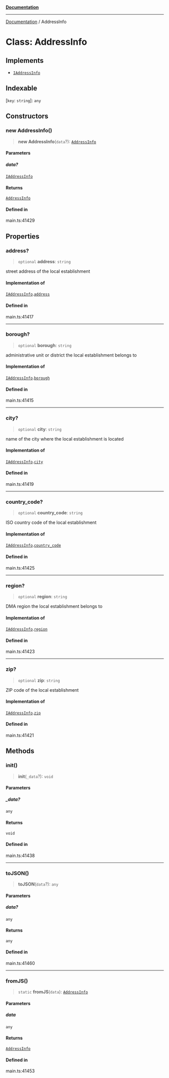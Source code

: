 [**Documentation**](../README.md)

***

[Documentation](../README.md) / AddressInfo

# Class: AddressInfo

## Implements

- [`IAddressInfo`](../interfaces/IAddressInfo.md)

## Indexable

 \[`key`: `string`\]: `any`

## Constructors

### new AddressInfo()

> **new AddressInfo**(`data`?): [`AddressInfo`](AddressInfo.md)

#### Parameters

##### data?

[`IAddressInfo`](../interfaces/IAddressInfo.md)

#### Returns

[`AddressInfo`](AddressInfo.md)

#### Defined in

main.ts:41429

## Properties

### address?

> `optional` **address**: `string`

street address of the local establishment

#### Implementation of

[`IAddressInfo`](../interfaces/IAddressInfo.md).[`address`](../interfaces/IAddressInfo.md#address)

#### Defined in

main.ts:41417

***

### borough?

> `optional` **borough**: `string`

administrative unit or district the local establishment belongs to

#### Implementation of

[`IAddressInfo`](../interfaces/IAddressInfo.md).[`borough`](../interfaces/IAddressInfo.md#borough)

#### Defined in

main.ts:41415

***

### city?

> `optional` **city**: `string`

name of the city where the local establishment is located

#### Implementation of

[`IAddressInfo`](../interfaces/IAddressInfo.md).[`city`](../interfaces/IAddressInfo.md#city)

#### Defined in

main.ts:41419

***

### country\_code?

> `optional` **country\_code**: `string`

ISO country code of the local establishment

#### Implementation of

[`IAddressInfo`](../interfaces/IAddressInfo.md).[`country_code`](../interfaces/IAddressInfo.md#country_code)

#### Defined in

main.ts:41425

***

### region?

> `optional` **region**: `string`

DMA region the local establishment belongs to

#### Implementation of

[`IAddressInfo`](../interfaces/IAddressInfo.md).[`region`](../interfaces/IAddressInfo.md#region)

#### Defined in

main.ts:41423

***

### zip?

> `optional` **zip**: `string`

ZIP code of the local establishment

#### Implementation of

[`IAddressInfo`](../interfaces/IAddressInfo.md).[`zip`](../interfaces/IAddressInfo.md#zip)

#### Defined in

main.ts:41421

## Methods

### init()

> **init**(`_data`?): `void`

#### Parameters

##### \_data?

`any`

#### Returns

`void`

#### Defined in

main.ts:41438

***

### toJSON()

> **toJSON**(`data`?): `any`

#### Parameters

##### data?

`any`

#### Returns

`any`

#### Defined in

main.ts:41460

***

### fromJS()

> `static` **fromJS**(`data`): [`AddressInfo`](AddressInfo.md)

#### Parameters

##### data

`any`

#### Returns

[`AddressInfo`](AddressInfo.md)

#### Defined in

main.ts:41453
